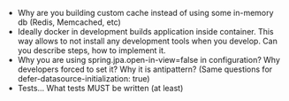 * Why are you building custom cache instead of using some in-memory db (Redis, Memcached, etc)
* Ideally docker in development builds application inside container. This way allows to not install any development tools when you develop. Can you describe steps, how to implement it.
* Why you are using spring.jpa.open-in-view=false in configuration?  Why developers forced to set it? Why it is antipattern? (Same questions for defer-datasource-initialization: true)
* Tests... What tests MUST be written (at least) 